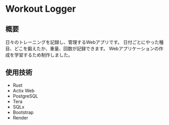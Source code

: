 # Workout Logger
## 概要
日々のトレーニングを記録し、管理するWebアプリです。
日付ごとにやった種目、どこを鍛えたか、重量、回数が記録できます。
Webアプリケーションの作成を学習するため制作しました。
## 使用技術
- Rust
- Actix Web
- PostgreSQL
- Tera
- SQLx
- Bootstrap
- Render